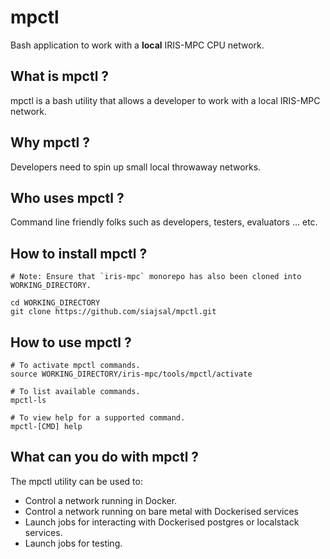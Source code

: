 mpctl
===============

Bash application to work with a **local** IRIS-MPC CPU network.

What is mpctl ?
--------------------------------------

mpctl is a bash utility that allows a developer to work with a local IRIS-MPC network.

Why mpctl ?
--------------------------------------

Developers need to spin up small local throwaway networks.

Who uses mpctl ?
--------------------------------------

Command line friendly folks such as developers, testers, evaluators ... etc.

How to install mpctl ?
--------------------------------------

```
# Note: Ensure that `iris-mpc` monorepo has also been cloned into WORKING_DIRECTORY.

cd WORKING_DIRECTORY
git clone https://github.com/siajsal/mpctl.git
```

How to use mpctl ?
--------------------------------------

```
# To activate mpctl commands.
source WORKING_DIRECTORY/iris-mpc/tools/mpctl/activate

# To list available commands.
mpctl-ls

# To view help for a supported command.
mpctl-[CMD] help
```

What can you do with mpctl ?
--------------------------------------

The mpctl utility can be used to:

- Control a network running in Docker.
- Control a network running on bare metal with Dockerised services
- Launch jobs for interacting with Dockerised postgres or localstack services.
- Launch jobs for testing.
